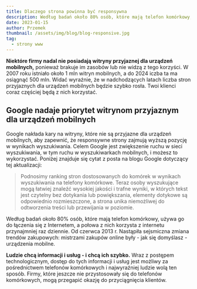 ```yaml
---
title: Dlaczego strona powinna być responsywna
description: Według badań około 80% osób, które mają telefon komórkowy, używa go do łączenia się z Internetem, a połowa z nich korzysta z internetu przynajmniej raz dziennie
date: 2023-01-15
author: Przemek
thumbnail: /assets/img/blog/blog-responsive.jpg
tag:
  - strony www
---
```

**Niektóre firmy nadal nie posiadają witryny przyjaznej dla urządzeń mobilnych,** ponieważ brakuje im zasobów lub nie widzą z tego korzyści.  W 2007 roku istniało około 1 mln witryn mobilnych, a do 2024 iczba ta ma osiągnąć 500 mln. Widać wyraźnie, że w nadchodzących latach liczba stron przyjaznych dla urządzeń mobilnych będzie szybko rosła. Twoi klienci coraz częściej będą z nich korzystać.

## Google nadaje priorytet witrynom przyjaznym dla urządzeń mobilnych

Google nakłada kary na witryny, które nie są przyjazne dla urządzeń mobilnych, aby zapewnić, że responsywne strony zajmują wyższą pozycję w wynikach wyszukiwania. Celem Google jest zwiększenie ruchu w sieci wyszukiwania, w tym ruchu w wyszukiwarkach mobilnych, i możesz to wykorzystać. Poniżej znajduje się cytat z posta na blogu Google dotyczący tej aktualizacji:

> Podnosimy ranking stron dostosowanych do komórek w wynikach wyszukiwania na telefony komórkowe. Teraz osoby wyszukujące mogą łatwiej znaleźć wysokiej jakości i trafne wyniki, w których tekst jest czytelny bez dotykania lub powiększania, elementy dotykowe są odpowiednio rozmieszczone, a strona unika niemożliwej do odtworzenia treści lub przewijania w poziomie.

Według badań około 80% osób, które mają telefon komórkowy, używa go do łączenia się z Internetem, a połowa z nich korzysta z internetu przynajmniej raz dziennie. Od czerwca 2013 r. Nastąpiła sejsmiczna zmiana trendów zakupowych: mistrzami zakupów online były - jak się domyślasz - urządzenia mobilne. 

**Ludzie chcą informacji i usług - i chcą ich szybko.** Wraz z postępem technologicznym, dostęp do tych informacji i usług jest możliwy za pośrednictwem telefonów komórkowych i najwyraźniej ludzie wolą ten sposób. Firmy, które jeszcze nie przystosowały się do telefonów komórkowych, mogą przegapić okazję do przyciągnięcia klientów.